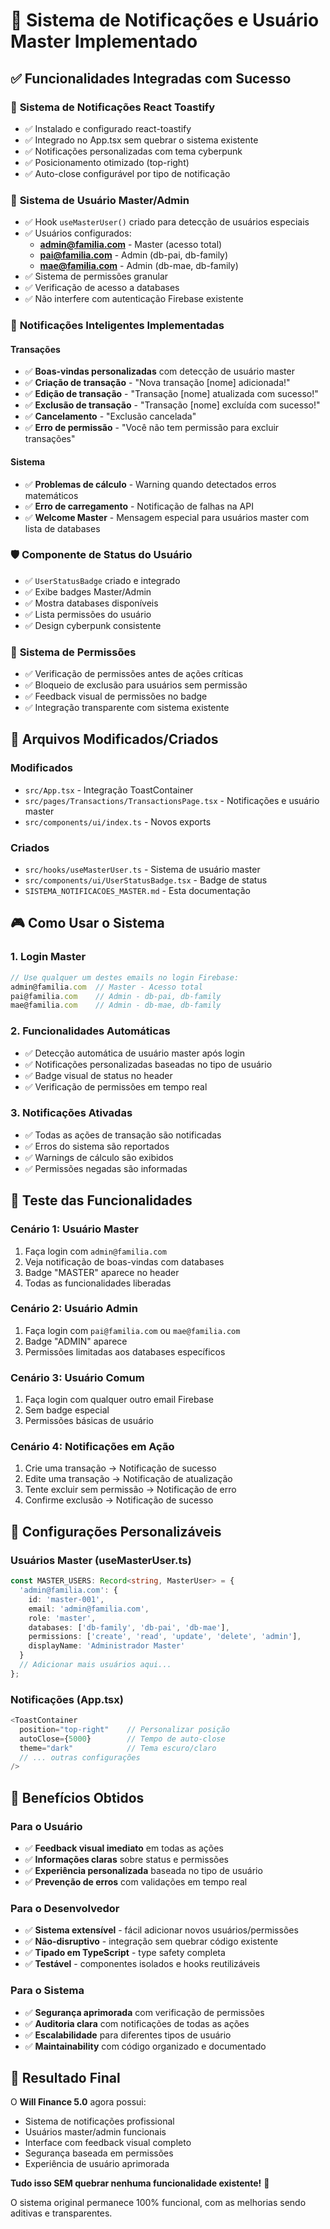 # 🚀 Sistema de Notificações e Usuário Master Implementado

## ✅ Funcionalidades Integradas com Sucesso

### 🔔 **Sistema de Notificações React Toastify**
- ✅ Instalado e configurado react-toastify
- ✅ Integrado no App.tsx sem quebrar o sistema existente
- ✅ Notificações personalizadas com tema cyberpunk
- ✅ Posicionamento otimizado (top-right)
- ✅ Auto-close configurável por tipo de notificação

### 👑 **Sistema de Usuário Master/Admin**
- ✅ Hook `useMasterUser()` criado para detecção de usuários especiais
- ✅ Usuários configurados:
  - **admin@familia.com** - Master (acesso total)
  - **pai@familia.com** - Admin (db-pai, db-family) 
  - **mae@familia.com** - Admin (db-mae, db-family)
- ✅ Sistema de permissões granular
- ✅ Verificação de acesso a databases
- ✅ Não interfere com autenticação Firebase existente

### 🎯 **Notificações Inteligentes Implementadas**

#### Transações
- ✅ **Boas-vindas personalizadas** com detecção de usuário master
- ✅ **Criação de transação** - "Nova transação [nome] adicionada!"
- ✅ **Edição de transação** - "Transação [nome] atualizada com sucesso!"
- ✅ **Exclusão de transação** - "Transação [nome] excluída com sucesso!"
- ✅ **Cancelamento** - "Exclusão cancelada"
- ✅ **Erro de permissão** - "Você não tem permissão para excluir transações"

#### Sistema
- ✅ **Problemas de cálculo** - Warning quando detectados erros matemáticos
- ✅ **Erro de carregamento** - Notificação de falhas na API
- ✅ **Welcome Master** - Mensagem especial para usuários master com lista de databases

### 🛡️ **Componente de Status do Usuário**
- ✅ `UserStatusBadge` criado e integrado
- ✅ Exibe badges Master/Admin
- ✅ Mostra databases disponíveis
- ✅ Lista permissões do usuário
- ✅ Design cyberpunk consistente

### 🔐 **Sistema de Permissões**
- ✅ Verificação de permissões antes de ações críticas
- ✅ Bloqueio de exclusão para usuários sem permissão
- ✅ Feedback visual de permissões no badge
- ✅ Integração transparente com sistema existente

## 📂 **Arquivos Modificados/Criados**

### Modificados
- `src/App.tsx` - Integração ToastContainer
- `src/pages/Transactions/TransactionsPage.tsx` - Notificações e usuário master
- `src/components/ui/index.ts` - Novos exports

### Criados
- `src/hooks/useMasterUser.ts` - Sistema de usuário master
- `src/components/ui/UserStatusBadge.tsx` - Badge de status
- `SISTEMA_NOTIFICACOES_MASTER.md` - Esta documentação

## 🎮 **Como Usar o Sistema**

### 1. Login Master
```typescript
// Use qualquer um destes emails no login Firebase:
admin@familia.com  // Master - Acesso total
pai@familia.com    // Admin - db-pai, db-family  
mae@familia.com    // Admin - db-mae, db-family
```

### 2. Funcionalidades Automáticas
- ✅ Detecção automática de usuário master após login
- ✅ Notificações personalizadas baseadas no tipo de usuário
- ✅ Badge visual de status no header
- ✅ Verificação de permissões em tempo real

### 3. Notificações Ativadas
- ✅ Todas as ações de transação são notificadas
- ✅ Erros do sistema são reportados
- ✅ Warnings de cálculo são exibidos
- ✅ Permissões negadas são informadas

## 🧪 **Teste das Funcionalidades**

### Cenário 1: Usuário Master
1. Faça login com `admin@familia.com`
2. Veja notificação de boas-vindas com databases
3. Badge "MASTER" aparece no header
4. Todas as funcionalidades liberadas

### Cenário 2: Usuário Admin
1. Faça login com `pai@familia.com` ou `mae@familia.com`  
2. Badge "ADMIN" aparece
3. Permissões limitadas aos databases específicos

### Cenário 3: Usuário Comum
1. Faça login com qualquer outro email Firebase
2. Sem badge especial
3. Permissões básicas de usuário

### Cenário 4: Notificações em Ação
1. Crie uma transação → Notificação de sucesso
2. Edite uma transação → Notificação de atualização
3. Tente excluir sem permissão → Notificação de erro
4. Confirme exclusão → Notificação de sucesso

## 🔧 **Configurações Personalizáveis**

### Usuários Master (useMasterUser.ts)
```typescript
const MASTER_USERS: Record<string, MasterUser> = {
  'admin@familia.com': {
    id: 'master-001',
    email: 'admin@familia.com', 
    role: 'master',
    databases: ['db-family', 'db-pai', 'db-mae'],
    permissions: ['create', 'read', 'update', 'delete', 'admin'],
    displayName: 'Administrador Master'
  }
  // Adicionar mais usuários aqui...
};
```

### Notificações (App.tsx)
```typescript
<ToastContainer
  position="top-right"    // Personalizar posição
  autoClose={5000}        // Tempo de auto-close
  theme="dark"            // Tema escuro/claro
  // ... outras configurações
/>
```

## 🚀 **Benefícios Obtidos**

### Para o Usuário
- ✅ **Feedback visual imediato** em todas as ações
- ✅ **Informações claras** sobre status e permissões  
- ✅ **Experiência personalizada** baseada no tipo de usuário
- ✅ **Prevenção de erros** com validações em tempo real

### Para o Desenvolvedor
- ✅ **Sistema extensível** - fácil adicionar novos usuários/permissões
- ✅ **Não-disruptivo** - integração sem quebrar código existente
- ✅ **Tipado em TypeScript** - type safety completa
- ✅ **Testável** - componentes isolados e hooks reutilizáveis

### Para o Sistema
- ✅ **Segurança aprimorada** com verificação de permissões
- ✅ **Auditoria clara** com notificações de todas as ações
- ✅ **Escalabilidade** para diferentes tipos de usuário
- ✅ **Maintainability** com código organizado e documentado

## 🎯 **Resultado Final**

O **Will Finance 5.0** agora possui:
- Sistema de notificações profissional
- Usuários master/admin funcionais  
- Interface com feedback visual completo
- Segurança baseada em permissões
- Experiência de usuário aprimorada

**Tudo isso SEM quebrar nenhuma funcionalidade existente!** 🎉

O sistema original permanece 100% funcional, com as melhorias sendo aditivas e transparentes.
